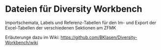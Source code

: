 Dateien für Diversity Workbench
======

Importschemata, Labels und Referenz-Tabellen für den Im- und Export der Excel-Tabellen der verschiedenen Sektionen am ZFMK

Erläuterunge dazu im Wiki: https://github.com/BKlasen/Diversity-Workbench/wiki
